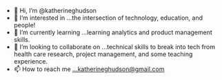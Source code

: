 - 👋 Hi, I’m @katherineghudson
- 👀 I’m interested in ...the intersection of technology, education, and people!
- 🌱 I’m currently learning ...learning analytics and product management skills.
- 💞️ I’m looking to collaborate on ...technical skills to break into tech from health care research, project management, and some teaching experience.
- 📫 How to reach me ...katherineghudson@gmail.com

<!---
katherineghudson/katherineghudson is a ✨ special ✨ repository because its `README.md` (this file) appears on your GitHub profile.
You can click the Preview link to take a look at your changes.
--->
